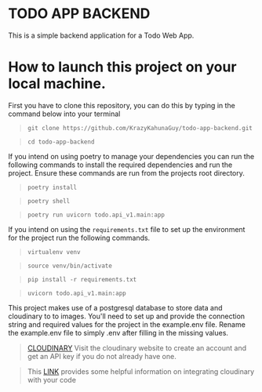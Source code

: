 # TODO APP BACKEND

This is a simple backend application for a Todo Web App.

# How to launch this project on your local machine.

First you have to clone this repository, you can do this by typing in the command below into your terminal

> `git clone https://github.com/KrazyKahunaGuy/todo-app-backend.git`

> `cd todo-app-backend`

If you intend on using poetry to manage your dependencies you can run the following commands to install the required dependencies and run the project. Ensure these commands are run from the projects root directory.

> `poetry install`

> `poetry shell`

> `poetry run uvicorn todo.api_v1.main:app`

If you intend on using the `requirements.txt` file to set up the environment for the project run the following commands.

> `virtualenv venv`

> `source venv/bin/activate`

> `pip install -r requirements.txt`

> `uvicorn todo.api_v1.main:app`

This project makes use of a postgresql database to store data and cloudinary to to images. You'll need to set up and provide the connection string and required values for the project in the example.env file.
Rename the example.env file to simply .env after filling in the missing values.

> <a href="https://cloudinary.com">CLOUDINARY</a> Visit the cloudinary website to create an account and get an API key if you do not already have one.

> This <a href="https://cloudinary.com/documentation/how_to_integrate_cloudinary">LINK</a> provides some helpful information on integrating cloudinary with your code
